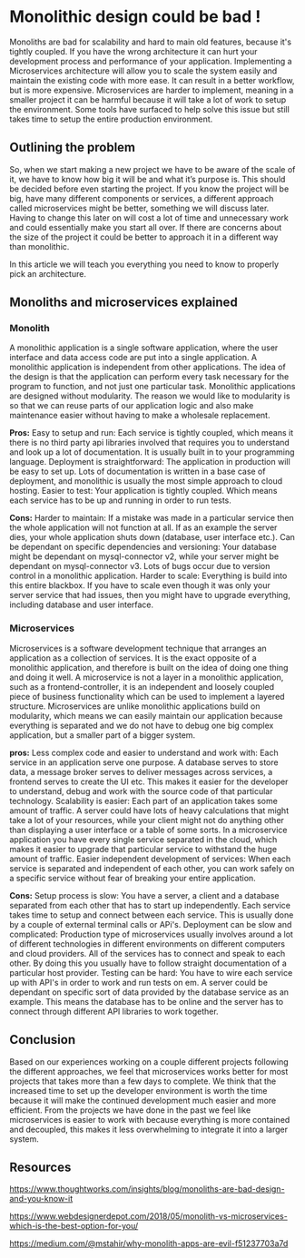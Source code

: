 # Monolithic design could be bad !

Monoliths are bad for scalability and hard to main old features, because it's tightly coupled. If you have the wrong architecture it can hurt your development process and performance of your application. Implementing a Microservices architecture will allow you to scale the system easily and maintain the existing code with more ease. It can result in a better workflow, but is more expensive.
Microservices are harder to implement, meaning in a smaller project it can be harmful because it will take a lot of work to setup the environment. Some tools have surfaced to help solve this issue but still takes time to setup the entire production environment.

## Outlining the problem
So, when we start making a new project we have to be aware of the scale of it, we have to know how big it will be and what it’s purpose is. This should be decided before even starting the project. If you know the project will be big, have many different components or services, a different approach called microservices might be better, something we will discuss later.
Having to change this later on will cost a lot of time and unnecessary work and could essentially make you start all over. If there are concerns about the size of the project it could be better to approach it in a different way than monolithic.

In this article we will teach you everything you need to know to properly pick an architecture.

## Monoliths and microservices explained
### Monolith
A monolithic application is a single software application, where the user interface and data access code are put into a single application. A monolithic application is independent from other applications. The idea of the design is that the application can perform every task necessary for the program to function, and not just one particular task. Monolithic applications are designed without modularity. The reason we would like to modularity is so that we can reuse parts of our application logic and also make maintenance easier without having to make a wholesale replacement.

**Pros:**
Easy to setup and run:
Each service is tightly coupled, which means it there is no third party api libraries involved that requires you to understand and look up a lot of documentation. It is usually built in to your programming language.
Deployment is straightforward:
The application in production will be easy to set up. Lots of documentation is written in a base case of deployment, and monolithic is usually the most simple approach to cloud hosting.
Easier to test:
Your application is tightly coupled. Which means each service has to be up and running in order to run tests.

**Cons:**
Harder to maintain:
If a mistake was made in a particular service then the whole application will not function at all. If as an example the server dies, your whole application shuts down (database, user interface etc.).
Can be dependant on specific dependencies and versioning:
Your database might be dependant on mysql-connector v2, while your server might be dependant on mysql-connector v3. Lots of bugs occur due to version control in a monolithic application.
Harder to scale:
Everything is build into this entire blackbox. If you have to scale even though it was only your server service that had issues, then you might have to upgrade everything, including database and user interface.



### Microservices

Microservices is a software development technique that arranges an application as a collection of services. It is the exact opposite of a monolithic application, and therefore is built on the idea of doing one thing and doing it well.
A microservice is not a layer in a monolithic application, such as a frontend-controller, it is an independent and loosely coupled piece of business functionality which can be used to implement a layered structure. Microservices are unlike monolithic applications build on modularity, which means we can easily maintain our application because everything is separated and we do not have to debug one big complex application, but a smaller part of a bigger system.

**pros:**
Less complex code and easier to understand and work with:
Each service in an application serve one purpose. A database serves to store data, a message broker serves to deliver messages across services, a frontend serves to create the UI etc.
This makes it easier for the developer to understand, debug and work with the source code of that particular technology.
Scalability is easier:
Each part of an application takes some amount of traffic.
A server could have lots of heavy calculations that might take a lot of your resources, while your client might not do anything other than displaying a user interface or a table of some sorts.
In a microservice application you have every single service separated in the cloud, which makes it easier to upgrade that particular service to withstand the huge amount of traffic.
Easier independent development of services:
When each service is separated and independent of each other, you can work safely on a specific service without fear of breaking your entire application.

**Cons:**
Setup process is slow:
You have a server, a client and a database separated from each other that has to start up independently. Each service takes time to setup and connect between each service. This is usually done by a couple of external terminal calls or APi's.
Deployment can be slow and complicated:
Production type of microservices usually involves around a lot of different technologies in different environments on different computers and cloud providers. All of the services has to connect and speak to each other. By doing this you usually have to follow straight documentation of a particular host provider.
Testing can be hard:
You have to wire each service up with API's in order to work and run tests on em. A server could be dependant on specific sort of data provided by the database service as an example. This means the database has to be online and the server has to connect through different API libraries to work together.

## Conclusion
Based on our experiences working on a couple different projects following the different approaches,  we feel that microservices works better for most projects that takes more than a few days to complete. We think that the increased time to set up the developer environment is worth the time because it will make the continued development much easier and more efficient. From the projects we have done in the past we feel like microservices is easier to work with because everything is more contained and decoupled, this makes it less overwhelming to integrate it into a larger system.










## Resources
https://www.thoughtworks.com/insights/blog/monoliths-are-bad-design-and-you-know-it

https://www.webdesignerdepot.com/2018/05/monolith-vs-microservices-which-is-the-best-option-for-you/

https://medium.com/@mstahir/why-monolith-apps-are-evil-f51237703a7d

